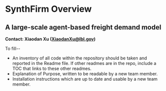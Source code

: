 # SynthFirm Overview
## A large-scale agent-based freight demand model


**Contact: Xiaodan Xu (XiaodanXu@lbl.gov)**

To fill--
+ An inventory of all code within the repository should be taken and reported in the Readme file. If other readmes are in the repo, include a TOC that links to these other readmes.
+ Explanation of Purpose, written to be readable by a new team member.
+ Installation instructions which are up to date and usable by a new team member.
